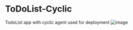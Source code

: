 # ToDoList-Cyclic
TodoList app with cyclic agent used for deployment
![image](https://github.com/viveknikate/ToDoList-Cyclic/assets/66075893/9a3fdc5a-7fa6-44d0-98db-53f9d05bd45e)

